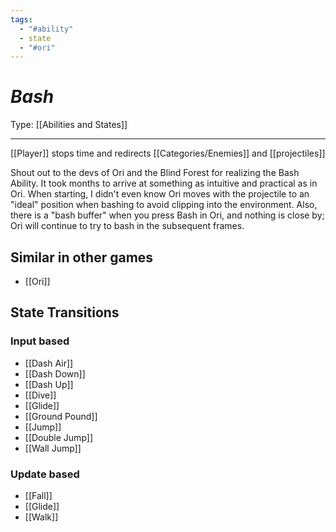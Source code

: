 ```yaml
---
tags:
  - "#ability"
  - state
  - "#ori"
---
```

# _Bash_

Type: [[Abilities and States]]

----

[[Player]] stops time and redirects [[Categories/Enemies]] and [[projectiles]]

Shout out to the devs of Ori and the Blind Forest for realizing the Bash Ability.
It took months to arrive at something as intuitive and practical as in Ori. When starting, I didn't even know Ori moves with the projectile to an "ideal" position when bashing to avoid clipping into the environment. Also, there is a "bash buffer" when you press Bash in Ori, and nothing is close by; Ori will continue to try to bash in the subsequent frames.

## Similar in other games

* [[Ori]]


## State Transitions

### Input based

* [[Dash Air]]
* [[Dash Down]]
* [[Dash Up]]
* [[Dive]]
* [[Glide]]
* [[Ground Pound]]
* [[Jump]]
* [[Double Jump]]
* [[Wall Jump]]

### Update based

* [[Fall]]
* [[Glide]]
* [[Walk]]